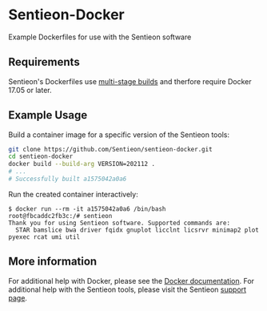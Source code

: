 # Sentieon-Docker

Example Dockerfiles for use with the Sentieon software

## Requirements

Sentieon's Dockerfiles use [multi-stage builds](https://docs.docker.com/develop/develop-images/multistage-build/) and therfore require Docker 17.05 or later.

## Example Usage

Build a container image for a specific version of the Sentieon tools:

```bash
git clone https://github.com/Sentieon/sentieon-docker.git
cd sentieon-docker
docker build --build-arg VERSION=202112 .
# ...
# Successfully built a1575042a0a6
```

Run the created container interactively:

```
$ docker run --rm -it a1575042a0a6 /bin/bash
root@fbcaddc2fb3c:/# sentieon
Thank you for using Sentieon software. Supported commands are:
  STAR bamslice bwa driver fqidx gnuplot licclnt licsrvr minimap2 plot pyexec rcat umi util
```

## More information

For additional help with Docker, please see the [Docker documentation](https://docs.docker.com). For additional help with the Sentieon tools, please visit the Sentieon [support page](https://www.sentieon.com/support/).

